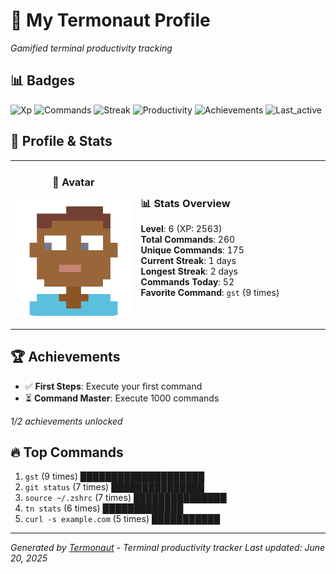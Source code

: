 # 🚀 My Termonaut Profile

*Gamified terminal productivity tracking*

## 📊 Badges

![Xp](https://img.shields.io/badge/XP-Level+6+%282563%2F4900%29-green?style=flat-square&logo=terminal&logoColor=white) ![Commands](https://img.shields.io/badge/Commands-260-green?style=flat-square&logo=terminal&logoColor=white) ![Streak](https://img.shields.io/badge/Streak-1+days-red?style=flat-square&logo=terminal&logoColor=white) ![Productivity](https://img.shields.io/badge/Productivity-80.0%25-green?style=flat-square&logo=terminal&logoColor=white) ![Achievements](https://img.shields.io/badge/Achievements-5%2F10-blue?style=flat-square&logo=terminal&logoColor=white) ![Last_active](https://img.shields.io/badge/Last+Active-5h+ago-green?style=flat-square&logo=terminal&logoColor=white) 

## 🎨 Profile & Stats

<table><tr>
<td width="40%" align="center">

### 👤 Avatar

![Avatar](./avatars/2d55bed6bb17f3d2f9b80d0955c8d8b1.svg)

</td>
<td width="60%">

### 📊 Stats Overview

**Level**: 6 (XP: 2563)  
**Total Commands**: 260  
**Unique Commands**: 175  
**Current Streak**: 1 days  
**Longest Streak**: 2 days  
**Commands Today**: 52  
**Favorite Command**: `gst` (9 times)  

</td>
</tr></table>

## 🏆 Achievements

- ✅ **First Steps**: Execute your first command
- ⏳ **Command Master**: Execute 1000 commands

*1/2 achievements unlocked*

## 🔥 Top Commands

1. `gst` (9 times) ████████████████████
2. `git status` (7 times) ███████████████
3. `source ~/.zshrc` (7 times) ███████████████
4. `tn stats` (6 times) █████████████
5. `curl -s example.com` (5 times) ███████████

---

*Generated by [Termonaut](https://github.com/oiahoon/termonaut) - Terminal productivity tracker*
*Last updated: June 20, 2025*

